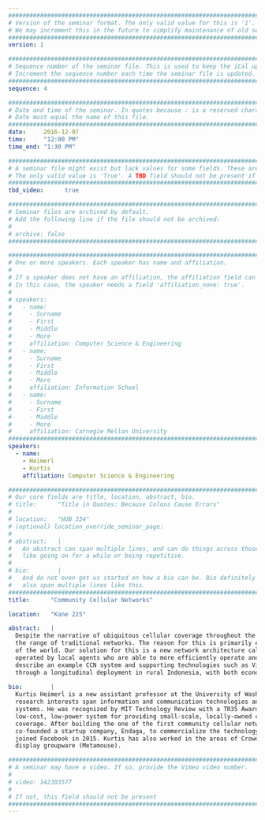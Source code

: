 ```yaml
---
################################################################################
# Version of the seminar format. The only valid value for this is '1'. 
# We may increment this in the future to simplify maintenance of old seminars.
################################################################################
version: 1

################################################################################
# Sequence number of the seminar file. This is used to keep the iCal up to date.
# Increment the sequence number each time the seminar file is updated.
################################################################################
sequence: 4

################################################################################
# Date and time of the seminar. In quotes because : is a reserved character.
# Date must equal the name of this file.
################################################################################
date:     2016-12-07
time:     "12:00 PM"
time_end: "1:30 PM"

################################################################################
# A seminar file might exist but lack values for some fields. These are 'TBD'. 
# The only valid value is 'True'. A TBD field should not be present if 'False'.
################################################################################
tbd_video:      true

################################################################################
# Seminar files are archived by default.
# Add the following line if the file should not be archived:
#
# archive: false
################################################################################

################################################################################
# One or more speakers. Each speaker has name and affiliation.
#
# If a speaker does not have an affiliation, the affiliation field can be removed.
# In this case, the speaker needs a field 'affiliation_none: true'.
#
# speakers:
#   - name: 
#     - Surname
#     - First
#     - Middle
#     - More
#     affiliation: Computer Science & Engineering 
#   - name: 
#     - Surname
#     - First
#     - Middle
#     - More
#     affiliation: Information School 
#   - name: 
#     - Surname
#     - First
#     - Middle
#     - More
#     affiliation: Carnegie Mellon University 
################################################################################
speakers:
  - name: 
    - Heimerl
    - Kurtis
    affiliation: Computer Science & Engineering

################################################################################
# Our core fields are title, location, abstract, bio.
# title:      "Title in Quotes: Because Colons Cause Errors"
# 
# location:   "HUB 334"
# (optional) location_override_seminar_page:
#
# abstract:   |
#   An abstract can span multiple lines, and can do things across those lines,
#   like going on for a while or being repetitive.
# 
# bio:        |
#   And do not even get us started on how a bio can be. Bio definitely can
#   also span multiple lines like this.
################################################################################
title:      "Community Cellular Networks"

location:   "Kane 225"

abstract:   |
  Despite the narrative of ubiquitous cellular coverage throughout the world, hundreds of millions of people still remain outside 
  the range of traditional networks. The reason for this is primarily economic; incumbents cannot profitably serve the most rural parts
  of the world. Our solution for this is a new network architecture called a Community Cellular Network (CCN). CCNs are owned and
  operated by local agents who are able to more efficiently operate and maintain infrastructure in their communities. In this talk we
  describe an example CCN system and supporting technologies such as Virtual Coverage and GSM White Spaces. We then evaluate the system
  through a longitudinal deployment in rural Indonesia, with both economic and interview results. 
  
bio:        |
  Kurtis Heimerl is a new assistant professor at the University of Washington's Computer Science and Engineering department. His
  research interests span information and communication technologies and development (ICTD), human-computer interaction, networks, and
  systems. He was recognized by MIT Technology Review with a TR35 Award in 2014 for his work on The Village Base Station (VBTS), a 
  low-cost, low-power system for providing small-scale, locally-owned cellular networks in rural communities that lack existing cellular
  coverage. After building the one of the first community cellular networks in a small village in Papua, Indonesia in 2013, Kurtis 
  co-founded a startup company, Endaga, to commercialize the technology and bring VBTS to more communities around the world. Endaga
  joined Facebook in 2015. Kurtis has also worked in the areas of Crowdsourcing (Umati, the crowdsourcing vending machine) and single
  display groupware (Metamouse). 

################################################################################
# A seminar may have a video. If so, provide the Vimeo video number.
#
# video: 142303577
#
# If not, this field should not be present 
################################################################################
---
```

